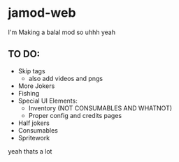 # jamod-web
I'm Making a balal mod
so uhhh 
yeah

## TO DO:
- Skip tags
    - also add videos and pngs 
- More Jokers
- Fishing
- Special UI Elements:
    - Inventory (NOT CONSUMABLES AND WHATNOT)
    - Proper config and credits pages
- Half jokers
- Consumables
- Spritework

yeah thats a lot